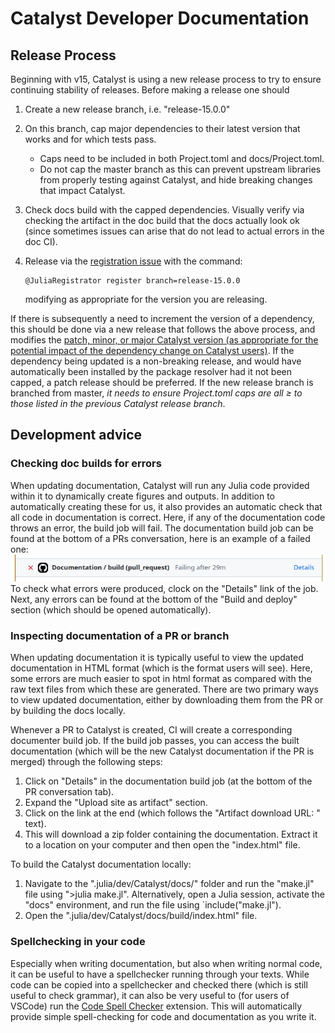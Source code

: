 # Catalyst Developer Documentation

## Release Process
Beginning with v15, Catalyst is using a new release process to try to ensure
continuing stability of releases. Before making a release one should

1. Create a new release branch, i.e. "release-15.0.0"
2. On this branch, cap major dependencies to their latest version that works and
   for which tests pass.
   - Caps need to be included in both Project.toml and docs/Project.toml.
   - Do not cap the master branch as this can prevent upstream libraries from
     properly testing against Catalyst, and hide breaking changes that impact
     Catalyst.
3. Check docs build with the capped dependencies. Visually verify via checking
   the artifact in the doc build that the docs actually look ok (since sometimes
   issues can arise that do not lead to actual errors in the doc CI).
4. Release via the [registration
   issue](https://github.com/SciML/Catalyst.jl/issues/127) with the
   command:
   
    ```
    @JuliaRegistrator register branch=release-15.0.0
    ```
    
    modifying as appropriate for the version you are releasing.

If there is subsequently a need to increment the version of a dependency, this
should be done via a new release that follows the above process, and modifies
the [patch, minor, or major Catalyst version (as appropriate for the potential
impact of the dependency change on Catalyst users)](https://semver.org/). If the
dependency being updated is a non-breaking release, and would have automatically
been installed by the package resolver had it not been capped, a patch release
should be preferred. If the new release branch is branched from master, *it
needs to ensure Project.toml caps are all ≥ to those listed in the previous
Catalyst release branch*.

## Development advice

### Checking doc builds for errors
When updating documentation, Catalyst will run any Julia code provided within it to dynamically create figures and outputs. In addition to automatically creating these for us, it also provides an automatic check that all code in documentation is correct. Here, if any of the documentation code throws an error, the build job will fail. The documentation build job can be found at the bottom of a PRs conversation, here is an example of a failed one:
![Failed builddocs link](../assets/devdocs/failed_builddocs_link.png)
To check what errors were produced, clock on the "Details" link of the job. Next, any errors can be found at the bottom of the "Build and deploy" section (which should be opened automatically).

### Inspecting documentation of a PR or branch
When updating documentation it is typically useful to view the updated documentation in HTML format (which is the format users will see). Here, some errors are much easier to spot in html format as compared with the raw text files from which these are generated. There are two primary ways to view updated documentation, either by downloading them from the PR or by building the docs locally.

Whenever a PR to Catalyst is created, CI will create a corresponding documenter build job. If the build job passes, you can access the built documentation (which will be the new Catalyst documentation if the PR is merged) through the following steps:
1. Click on "Details" in the documentation build job (at the bottom of the PR conversation tab). 
2. Expand the "Upload site as artifact" section.
3. Click on the link at the end (which follows the "Artifact download URL: " text).
4. This will download a zip folder containing the documentation. Extract it to a location on your computer and then open the "index.html" file.

To build the Catalyst documentation locally:
1. Navigate to the ".julia/dev/Catalyst/docs/" folder and run the "make.jl" file using ">julia make.jl". Alternatively, open a Julia session, activate the "docs" environment, and run the file using `include("make.jl").
2. Open the ".julia/dev/Catalyst/docs/build/index.html" file.

### Spellchecking in your code
Especially when writing documentation, but also when writing normal code, it can be useful to have a spellchecker running through your texts. While code can be copied into a spellchecker and checked there (which is still useful to check grammar), it can also be very useful to (for users of VSCode) run the [Code Spell Checker](https://marketplace.visualstudio.com/items?itemName=streetsidesoftware.code-spell-checker) extension. This will automatically provide simple spell-checking for code and documentation as you write it.
